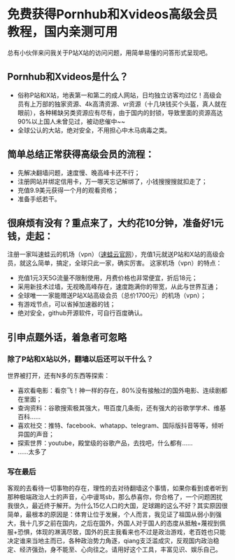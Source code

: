 # 免费获得Pornhub和Xvideos高级会员教程，国内亲测可用

总有小伙伴来问我关于P站X站的访问问题，用简单易懂的问答形式呈现吧。
## Pornhub和Xvideos是什么？

* 俗称P站和X站，地表第一和第二的成人网站，日均独立访客均过亿！高级会员有上万部的独家资源、4k高清资源、vr资源（十几块钱买个头盔，真人就在眼前），各种稀缺另类资源应有尽有，由于国内的封锁，导致里面的资源高达90%以上国人未曾见过，被动悲催中~~
* 全球公认的大站，绝对安全，不用担心中木马病毒之类。
## 简单总结正常获得高级会员的流程：
* 先解决翻墙问题，速度慢、晚高峰卡还不行；
* 注册网站并绑定信用卡，万一哪天忘记解绑了，小钱搜搜搜就扣走了；
* 充值9.9美元获得一个月的观看资格；
* 准备手纸若干。

## 很麻烦有没有？重点来了，大约花10分钟，准备好1元钱，走起：
注册一家叫速蛙云的机场（vpn）（[速蛙云官网](https://faster.bleakone.xyz/)），充值1元就送P站和X站的高级会员，就这么简单，搞定，全球只此一家，确实厉害。
这家机场（vpn）的特点：
* 充值1元3天5G流量不限制使用，月费价格也非常便宜，折后18元；
* 采用新技术过墙，无视晚高峰存在，速度跑满你的带宽，从此与世界互通；
* 全球唯一一家能赠送P站X站高级会员（总价1700元）的机场（vpn）；
* 有游戏节点，可以省掉加速器的钱；
* 绝对安全，github开源软件，可自行百度确认。

## 引申点题外话，着急者可忽略 
### 除了P站和X站以外，翻墙以后还可以干什么？
世界被打开，还有N多的东西等探索：
* 喜欢看电影：看奈飞！神一样的存在，80%没有接触过的国外电影、连续剧都在里面；
* 查询资料：谷歌搜索极其强大，甩百度几条街，还有强大的谷歌学学术、维基百科……
* 喜欢社交：推特、facebook、whatapp、telegram、国际版抖音等等，倾听异国的声音；
* 探索世界：youtube，殿堂级的谷歌产品，去找吧，什么都有……
* ……太多了

### 写在最后
客观的去看待一切事物的存在，理性的去对待翻墙这个事情，如果你看到或者听到那种极端政治人士的声音，心中谩骂sb，那么恭喜你，你合格了，一个问题困扰我很久，最近终于解开。为什么15亿人口的大国，足球踢的这么不好？其实原因很简单，最根本的原因是：体育让位于发展，个人而言，我见证了祖国从弱小到强大，我十几岁之前在国内，之后在国外，外国人对于国人的态度从抵触+蔑视到佩服+恐惧，体现的淋漓尽致，国外的民主我看来也不过是政治游戏，老百姓也只能决定谁来当地主而已，各种政治势力角逐，qiang支泛滥成灾，反观国内政治稳定、经济强劲，身不能至、心向往之。请用好这个工具，丰富见识、娱乐自己。
